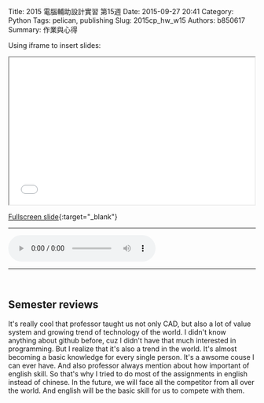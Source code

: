 Title: 2015 電腦輔助設計實習 第15週
Date: 2015-09-27 20:41
Category: Python
Tags: pelican, publishing
Slug: 2015cp_hw_w15
Authors: b850617
Summary: 作業與心得


Using iframe to insert slides:

<iframe src="2015cadpslidesw15.html" width="500" height="300"></iframe>

[Fullscreen slide](2015cadpslidesw15.html){:target="_blank"}
<br>
<hr>
<html>
<head>
<title>one of us.mp3</title>
</head>
<body>
    <audio controls pause loop>
        <source src="https://copy.com/ITOl2LH73BzCm32f">
    </audio>
</body>
</html>
<hr>
<br>


Semester reviews
--------------------------------------

It's really cool that professor taught us not only CAD, but also a lot of value system and growing trend of technology of the world. I didn't know anything about github before, cuz I didn't have that much interested in programming. But I realize that it's also a trend in the world. It's almost becoming a basic knowledge for every single person. It's a awsome couse I can ever have. And also professor always mention about how important of english skill. So that's why I tried to do most of the assignments in english instead of chinese. In the future, we will face all the competitor from all over the world. And english will be the basic skill for us to compete with them. 



